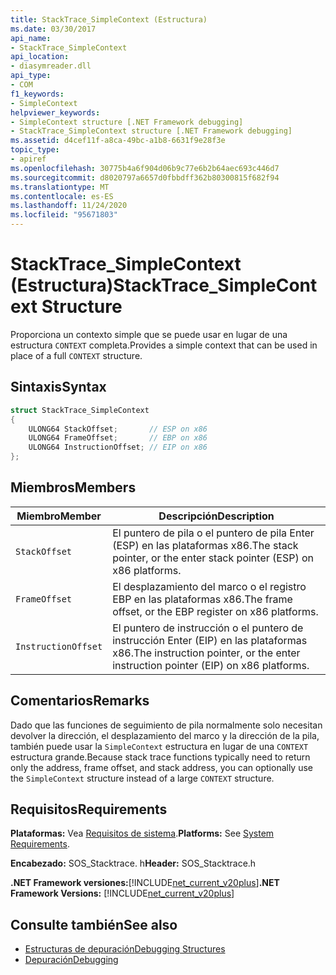 ```yaml
---
title: StackTrace_SimpleContext (Estructura)
ms.date: 03/30/2017
api_name:
- StackTrace_SimpleContext
api_location:
- diasymreader.dll
api_type:
- COM
f1_keywords:
- SimpleContext
helpviewer_keywords:
- SimpleContext structure [.NET Framework debugging]
- StackTrace_SimpleContext structure [.NET Framework debugging]
ms.assetid: d4cef11f-a8ca-49bc-a1b8-6631f9e28f3e
topic_type:
- apiref
ms.openlocfilehash: 30775b4a6f904d06b9c77e6b2b64aec693c446d7
ms.sourcegitcommit: d8020797a6657d0fbbdff362b80300815f682f94
ms.translationtype: MT
ms.contentlocale: es-ES
ms.lasthandoff: 11/24/2020
ms.locfileid: "95671803"
---
```

# <a name="stacktrace_simplecontext-structure"></a><span data-ttu-id="4348a-102">StackTrace_SimpleContext (Estructura)</span><span class="sxs-lookup"><span data-stu-id="4348a-102">StackTrace_SimpleContext Structure</span></span>

<span data-ttu-id="4348a-103">Proporciona un contexto simple que se puede usar en lugar de una estructura `CONTEXT` completa.</span><span class="sxs-lookup"><span data-stu-id="4348a-103">Provides a simple context that can be used in place of a full `CONTEXT` structure.</span></span>  
  
## <a name="syntax"></a><span data-ttu-id="4348a-104">Sintaxis</span><span class="sxs-lookup"><span data-stu-id="4348a-104">Syntax</span></span>  
  
```cpp  
struct StackTrace_SimpleContext  
{  
    ULONG64 StackOffset;       // ESP on x86  
    ULONG64 FrameOffset;       // EBP on x86  
    ULONG64 InstructionOffset; // EIP on x86  
};  
```  
  
## <a name="members"></a><span data-ttu-id="4348a-105">Miembros</span><span class="sxs-lookup"><span data-stu-id="4348a-105">Members</span></span>  
  
|<span data-ttu-id="4348a-106">Miembro</span><span class="sxs-lookup"><span data-stu-id="4348a-106">Member</span></span>|<span data-ttu-id="4348a-107">Descripción</span><span class="sxs-lookup"><span data-stu-id="4348a-107">Description</span></span>|  
|------------|-----------------|  
|`StackOffset`|<span data-ttu-id="4348a-108">El puntero de pila o el puntero de pila Enter (ESP) en las plataformas x86.</span><span class="sxs-lookup"><span data-stu-id="4348a-108">The stack pointer, or the enter stack pointer (ESP) on x86 platforms.</span></span>|  
|`FrameOffset`|<span data-ttu-id="4348a-109">El desplazamiento del marco o el registro EBP en las plataformas x86.</span><span class="sxs-lookup"><span data-stu-id="4348a-109">The frame offset, or the EBP register on x86 platforms.</span></span>|  
|`InstructionOffset`|<span data-ttu-id="4348a-110">El puntero de instrucción o el puntero de instrucción Enter (EIP) en las plataformas x86.</span><span class="sxs-lookup"><span data-stu-id="4348a-110">The instruction pointer, or the enter instruction pointer (EIP) on x86 platforms.</span></span>|  
  
## <a name="remarks"></a><span data-ttu-id="4348a-111">Comentarios</span><span class="sxs-lookup"><span data-stu-id="4348a-111">Remarks</span></span>  

 <span data-ttu-id="4348a-112">Dado que las funciones de seguimiento de pila normalmente solo necesitan devolver la dirección, el desplazamiento del marco y la dirección de la pila, también puede usar la `SimpleContext` estructura en lugar de una `CONTEXT` estructura grande.</span><span class="sxs-lookup"><span data-stu-id="4348a-112">Because stack trace functions typically need to return only the address, frame offset, and stack address, you can optionally use the `SimpleContext` structure instead of a large `CONTEXT` structure.</span></span>  
  
## <a name="requirements"></a><span data-ttu-id="4348a-113">Requisitos</span><span class="sxs-lookup"><span data-stu-id="4348a-113">Requirements</span></span>  

 <span data-ttu-id="4348a-114">**Plataformas:** Vea [Requisitos de sistema](../../get-started/system-requirements.md).</span><span class="sxs-lookup"><span data-stu-id="4348a-114">**Platforms:** See [System Requirements](../../get-started/system-requirements.md).</span></span>  
  
 <span data-ttu-id="4348a-115">**Encabezado:** SOS_Stacktrace. h</span><span class="sxs-lookup"><span data-stu-id="4348a-115">**Header:** SOS_Stacktrace.h</span></span>  
  
 <span data-ttu-id="4348a-116">**.NET Framework versiones:**[!INCLUDE[net_current_v20plus](../../../../includes/net-current-v20plus-md.md)]</span><span class="sxs-lookup"><span data-stu-id="4348a-116">**.NET Framework Versions:** [!INCLUDE[net_current_v20plus](../../../../includes/net-current-v20plus-md.md)]</span></span>  
  
## <a name="see-also"></a><span data-ttu-id="4348a-117">Consulte también</span><span class="sxs-lookup"><span data-stu-id="4348a-117">See also</span></span>

- [<span data-ttu-id="4348a-118">Estructuras de depuración</span><span class="sxs-lookup"><span data-stu-id="4348a-118">Debugging Structures</span></span>](debugging-structures.md)
- [<span data-ttu-id="4348a-119">Depuración</span><span class="sxs-lookup"><span data-stu-id="4348a-119">Debugging</span></span>](index.md)
